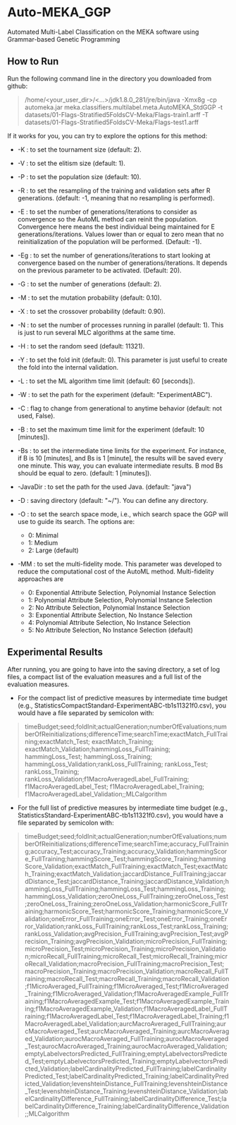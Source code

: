 # Auto-MEKA_GGP
Automated Multi-Label Classification on the MEKA software using Grammar-based Genetic Programming

## **How to Run**

Run the following command line in the directory you downloaded from github:

> /home/<your_user_dir>/<...>/jdk1.8.0_281/jre/bin/java -Xmx8g -cp automeka.jar meka.classifiers.multilabel.meta.AutoMEKA_StdGGP -t datasets/01-Flags-Stratified5FoldsCV-Meka/Flags-train1.arff -T datasets/01-Flags-Stratified5FoldsCV-Meka/Flags-test1.arff


If it works for you, you can try to explore the options for this method:
- -K <value> : to set the tournament size (default: 2).
- -V <value> : to set the elitism size (default: 1).
- -P <value> : to set the population size (default: 10).
- -R <value> : to set the resampling of the training and validation sets after R generations. (default: -1, meaning that no resampling is performed).
- -E <value> : to set the number of generations/iterations to consider as convergence so the AutoML method can reinit the population. Convergence here means the best individual being maintained for E generations/iterations. Values lower than or equal to zero mean that no reinitialization of the population will be performed. (Default: -1).
- -Eg <value> : to set the number of generations/iterations to start looking at convergence based on the number of generations/iterations. It depends on the previous parameter to be activated. (Default: 20).
    
- -G <value> : to set the number of generations (default: 2).
- -M <value> : to set the mutation probability (default: 0.10).
- -X <value> : to set the crossover probability (default: 0.90).
- -N <value> : to set the number of processes running in parallel (default: 1). This is just to run several MLC algorithms at the same time.
- -H <value>: to set the random seed (default: 11321).
- -Y <value>: to set the fold init (default: 0). This parameter is just useful to create the fold into the internal validation.
- -L <value> : to set the ML algorithm time limit (default: 60 [seconds]).
- -W <path>: to set the path for the experiment (default: "ExperimentABC").
- -C : flag to change from generational to anytime behavior (default: not used, False).
- -B <value>: to set the maximum time limit for the experiment (default: 10 [minutes]).
- -Bs <value>: to set the intermediate time limits for the experiment. For instance, if B is 10 [minutes], and Bs is 1 [minute], the results will be saved every one minute. This way, you can evaluate intermediate results. B mod Bs should be equal to zero. (default: 1 [minutes]).
- -JavaDir <path>: to set the path for the used Java. (default: "java")
- -D <value>: saving directory (default: "~/"). You can define any directory.
- -O <value>: to set the search space mode, i.e., which search space the GGP will use to guide its search. The options are: 
  - 0: Minimal
  - 1: Medium
  - 2: Large (default)
- -MM <value>: to set the multi-fidelity mode. This parameter was developed to reduce the computational cost of the AutoML method. Multi-fidelity approaches are
  - 0: Exponential Attribute Selection, Polynomial Instance Selection
  - 1: Polynomial Attribute Selection,  Polynomial Instance Selection
  - 2: No Attribute Selection, Polynomial Instance Selection
  - 3: Exponential Attribute Selection, No Instance Selection
  - 4: Polynomial Attribute Selection, No Instance Selection
  - 5: No Attribute Selection, No Instance Selection (default)


## **Experimental Results**

After running, you are going to have into the saving directory, a set of log files, a compact list of the evaluation measures and a full list of the evaluation measures.


- For the compact list of predictive measures by intermediate time budget (e.g., StatisticsCompactStandard-ExperimentABC-tb1s11321f0.csv), you would have a file separated by semicolon with: 
> timeBudget;seed;foldInit;actualGeneration;numberOfEvaluations;numberOfReinitializations;differenceTime;searchTime;exactMatch_FullTraining;exactMatch_Test; exactMatch_Training; exactMatch_Validation;hammingLoss_FullTraining; hammingLoss_Test; hammingLoss_Training; hammingLoss_Validation;rankLoss_FullTraining; rankLoss_Test; rankLoss_Training; rankLoss_Validation;f1MacroAveragedLabel_FullTraining; f1MacroAveragedLabel_Test; f1MacroAveragedLabel_Training; f1MacroAveragedLabel_Validation;;MLCalgorithm

- For the full list of predictive measures by intermediate time budget (e.g., StatisticsStandard-ExperimentABC-tb1s11321f0.csv), you would have a file separated by semicolon with: 
> timeBudget;seed;foldInit;actualGeneration;numberOfEvaluations;numberOfReinitializations;differenceTime;searchTime;accuracy_FullTraining;accuracy_Test;accuracy_Training;accuracy_Validation;hammingScore_FullTraining;hammingScore_Test;hammingScore_Training;hammingScore_Validation;exactMatch_FullTraining;exactMatch_Test;exactMatch_Training;exactMatch_Validation;jaccardDistance_FullTraining;jaccardDistance_Test;jaccardDistance_Training;jaccardDistance_Validation;hammingLoss_FullTraining;hammingLoss_Test;hammingLoss_Training;hammingLoss_Validation;zeroOneLoss_FullTraining;zeroOneLoss_Test;zeroOneLoss_Training;zeroOneLoss_Validation;harmonicScore_FullTraining;harmonicScore_Test;harmonicScore_Training;harmonicScore_Validation;oneError_FullTraining;oneError_Test;oneError_Training;oneError_Validation;rankLoss_FullTraining;rankLoss_Test;rankLoss_Training;rankLoss_Validation;avgPrecision_FullTraining;avgPrecision_Test;avgPrecision_Training;avgPrecision_Validation;microPrecision_FullTraining;microPrecision_Test;microPrecision_Training;microPrecision_Validation;microRecall_FullTraining;microRecall_Test;microRecall_Training;microRecall_Validation;macroPrecision_FullTraining;macroPrecision_Test;macroPrecision_Training;macroPrecision_Validation;macroRecall_FullTraining;macroRecall_Test;macroRecall_Training;macroRecall_Validation;f1MicroAveraged_FullTraining;f1MicroAveraged_Test;f1MicroAveraged_Training;f1MicroAveraged_Validation;f1MacroAveragedExample_FullTraining;f1MacroAveragedExample_Test;f1MacroAveragedExample_Training;f1MacroAveragedExample_Validation;f1MacroAveragedLabel_FullTraining;f1MacroAveragedLabel_Test;f1MacroAveragedLabel_Training;f1MacroAveragedLabel_Validation;aurcMacroAveraged_FullTraining;aurcMacroAveraged_Test;aurcMacroAveraged_Training;aurcMacroAveraged_Validation;aurocMacroAveraged_FullTraining;aurocMacroAveraged_Test;aurocMacroAveraged_Training;aurocMacroAveraged_Validation;emptyLabelvectorsPredicted_FullTraining;emptyLabelvectorsPredicted_Test;emptyLabelvectorsPredicted_Training;emptyLabelvectorsPredicted_Validation;labelCardinalityPredicted_FullTraining;labelCardinalityPredicted_Test;labelCardinalityPredicted_Training;labelCardinalityPredicted_Validation;levenshteinDistance_FullTraining;levenshteinDistance_Test;levenshteinDistance_Training;levenshteinDistance_Validation;labelCardinalityDifference_FullTraining;labelCardinalityDifference_Test;labelCardinalityDifference_Training;labelCardinalityDifference_Validation;;MLCalgorithm
